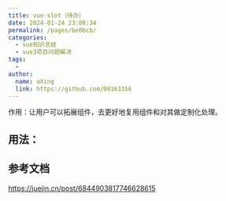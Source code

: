 ```yaml
---
title: vue-slot（待办）
date: 2024-01-24 23:08:34
permalink: /pages/be0bcb/
categories:
  - vue知识总结
  - vue3项目问题解决
tags:
  - 
author: 
  name: aXing
  link: https://github.com/08163356
---
```




作用：让用户可以拓展组件，去更好地复用组件和对其做定制化处理。

## 用法：





## 参考文档

https://juejin.cn/post/6844903817746628615


